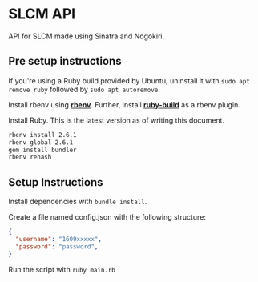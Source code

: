# SLCM API

API for SLCM made using Sinatra and Nogokiri.

## Pre setup instructions

If you're using a Ruby build provided by Ubuntu, uninstall it with ```sudo apt remove ruby``` followed by ```sudo apt autoremove```.

Install rbenv using **[rbenv](https://github.com/rbenv/rbenv#installation)**.
Further, install **[ruby-build](https://github.com/rbenv/ruby-build)** as a rbenv plugin.

Install Ruby. This is the latest version as of writing this document.

```bash
rbenv install 2.6.1
rbenv global 2.6.1
gem install bundler
rbenv rehash
```

## Setup Instructions

Install dependencies with ```bundle install```.

Create a file named config.json with the following structure:

```json
{
  "username": "1609xxxxx",
  "password": "password",
}
```

Run the script with ```ruby main.rb```